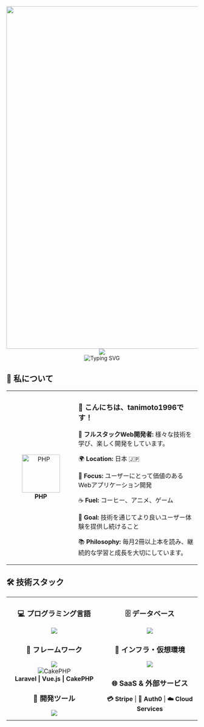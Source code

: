 <div align="center">
  <img src="https://user-images.githubusercontent.com/74038190/212284100-561aa473-3905-4a80-b561-0d28506553ee.gif" width="900">
</div>

<div align="center">
  <img src="https://capsule-render.vercel.app/api?type=waving&color=gradient&customColorList=0,2,2,5,30&height=150&section=header&animation=twinkling" />
</div>

<div align="center">
  <img src="https://readme-typing-svg.herokuapp.com?font=Fira+Code&size=32&duration=2800&pause=2000&color=A9FEF7&center=true&vCenter=true&width=600&lines=こんにちは！私はtanimoto1996です+%F0%9F%91%8B;Web+Developer+%F0%9F%9A%80;フルスタックに開発者しています+%E2%9C%A8;常に新しいことを学んでいます+%F0%9F%93%9A" alt="Typing SVG" />
</div>

## 🌟 **私について**

<div align="center">

<table>
<tr>
<td width="200" align="center">
<img src="https://skillicons.dev/icons?i=php" width="100" height="100" alt="PHP" />
<br><strong>PHP</strong>
</td>
<td width="400" align="left">

### 👋 **こんにちは、tanimoto1996です！**

🚀 **フルスタックWeb開発者:** 様々な技術を学び、楽しく開発をしています。

🌍 **Location:** 日本 🇯🇵  

💼 **Focus:** ユーザーにとって価値のあるWebアプリケーション開発

☕ **Fuel:** コーヒー、アニメ、ゲーム  

🎯 **Goal:** 技術を通じてより良いユーザー体験を提供し続けること

📚 **Philosophy:** 毎月2冊以上本を読み、継続的な学習と成長を大切にしています。

</td>
</tr>
</table>

</div>

## 🛠️ **技術スタック**

<table align="center">
<tr>
<td width="50%" align="center" valign="top">

### 💻 **プログラミング言語**
<div align="center">
<img src="https://skillicons.dev/icons?i=php,js,ts,html,css" />
</div>

### 🚀 **フレームワーク**
<div align="center">
<img src="https://skillicons.dev/icons?i=laravel,vue" />
<br>
<img src="https://img.shields.io/badge/CakePHP-D33C43?style=for-the-badge&logo=cakephp&logoColor=white" alt="CakePHP" />
<br>
<strong>Laravel | Vue.js | CakePHP</strong>
</div>

### 🔧 **開発ツール**
<div align="center">
<img src="https://skillicons.dev/icons?i=vscode,git,github,postman,docker" />
</div>

</td>
<td width="50%" align="center" valign="top">

### 🗄️ **データベース**
<div align="center">
<img src="https://skillicons.dev/icons?i=postgresql,mysql" />
</div>

### 🐳 **インフラ・仮想環境**
<div align="center">
<img src="https://skillicons.dev/icons?i=docker,aws" />
</div>

### 🌐 **SaaS & 外部サービス**
<div align="center">

**💳 Stripe** | **🔐 Auth0** | **☁️ Cloud Services**

</div>

</td>
</tr>
</table>
